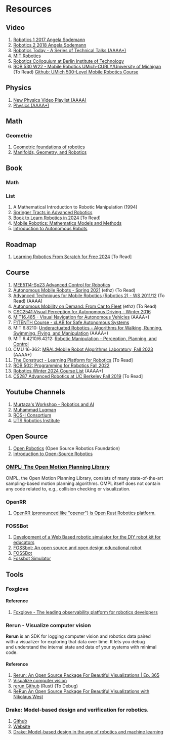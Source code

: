 # Resources


## Video
1. [Robotics 1 2017 Angela Sodemann](https://www.youtube.com/playlist?list=PLT_0lwItn0sDBE98BsbaZezflB96ws12b)
2. [Robotics 2 2018 Angela Sodemann](https://www.youtube.com/playlist?list=PLT_0lwItn0sAfi3o4xwx-fNfcnbfMrXa7)
3. [Robotics Today - A Series of Technical Talks (AAAA+)](https://roboticstoday.github.io/)
4. [MIT Robotics](https://www.youtube.com/@MITRoboticsSeminar/videos)
5. [Robotics Colloquium at Berlin Institute of Technology](https://www.youtube.com/playlist?list=PLixx3kh3uFe5aXUChOMZ_5MkxhEMQxzrw)
6. [ROB 530 W22 - Mobile Robotics UMich-CURLY/University of Michigan](https://www.youtube.com/playlist?list=PLdMorpQLjeXmbFaVku4JdjmQByHHqTd1F) (To Read) [Github: UMich 500-Level Mobile Robotics Course](https://github.com/UMich-CURLY-teaching/UMich-ROB-530-public)

## Physics
1. [New Physics Video Playlist (AAAA)](https://www.youtube.com/playlist?list=PL0o_zxa4K1BU6wPPLDsoTj1_wEf0LSNeR)
2. [Physics (AAAA+)](https://byjus.com/physics/)

## Math

### Geometric
1. [Geometric foundations of robotics](http://mat.puc-rio.br/~sergey/robo.html)
2. [Manifolds, Geometry, and Robotics](https://roboticsconference.org/docs/invitedtalks/park-manifoldsgeometryandrobotics.pdf)



## Book

### Math

### List
1. A Mathematical Introduction to Robotic Manipulation (1994)
2. [Springer Tracts in Advanced Robotics](https://www.amazon.com/-/zh/dp/B08CN2LFNC)
3. [Book to Learn Robotics in 2024](https://www.robotisim.com/book-to-for-learning-robotics) [To Read]
4. [Mobile Robotics: Mathematics Models and Methods](https://www.cs.cmu.edu/~alonzo/books/books.html)
5. [Introduction to Autonomous Robots](https://github.com/Introduction-to-Autonomous-Robots/Introduction-to-Autonomous-Robots)

## Roadmap
1. [Learning Robotics From Scratch for Free 2024](https://www.robotisim.com/learning-robotics-with-online-resourcces-) [To Read]

## Course
1. [MEE5114-Sp23 Advanced Control for Robotics](https://www.wzhanglab.site/teaching/advanced-control-for-robotics-sp23/)
2. [Autonomous Mobile Robots - Spring 2021](https://asl.ethz.ch/education/lectures/autonomous_mobile_robots/spring-2021.html) (ethz) (To Read)
3. [Advanced Techniques for Mobile Robotics (Robotics 2) - WS 2011/12](http://ais.informatik.uni-freiburg.de/teaching/ws11/robotics2/) (To Read) (AAAA)
4. [Autonomous Mobility on Demand: From Car to Fleet](https://idsc.ethz.ch/education/lectures/duckietown.html) (ethz) (To Read)
5. [CSC2541:Visual Perception for Autonomous Driving - Winter 2016](http://www.cs.toronto.edu/~urtasun/courses/CSC2541/CSC2541_Winter16.html#syllabus)
6. [MIT16.485 - Visual Navigation for Autonomous Vehicles](https://vnav.mit.edu/) (AAAA+)
7. [F1TENTH Course - xLAB for Safe Autonomous Systems](https://www.youtube.com/playlist?list=PL7rtKJAz_mPdFDJtufKmqfWRNu55s_LMc)
8. MIT 6.8210: [Underactuated Robotics - Algorithms for Walking, Running, Swimming, Flying, and Manipulation](https://underactuated.csail.mit.edu/Spring2023/index.html) (AAAA+)
9. MIT 6.4210/6.4212: [Robotic Manipulation - Perception, Planning, and Control](https://manipulation.csail.mit.edu/index.html)
10. CMU 16-362: [MRAL:Mobile Robot Algorithms Laboratory, Fall 2023](https://mral-cmu.github.io/pages/schedule.html) (AAAA+)
11. [The Construct - Learning Platform for Robotics](theconstructsim.com) [To Read]
12. [ROB 502: Programming for Robotics Fall 2022](https://berenson.robotics.umich.edu/courses/fall2022pfr/index.html)
13. [Robotics Winter 2024 Course List](https://robotics.umich.edu/academics/courses/course-offerings/) (AAAA+)
14. [CS287 Advanced Robotics at UC Berkeley Fall 2019](https://www.youtube.com/playlist?list=PLwRJQ4m4UJjNBPJdt8WamRAt4XKc639wF) [To Read]


## Youtube Channels 
1. [Murtaza's Workshop - Robotics and AI ](https://www.youtube.com/@murtazasworkshop/featured)
2. [Muhammad Luqman](https://www.youtube.com/@robotisim/featured)
3. [ROS-I Consortium](https://www.youtube.com/@ros-iconsortium8500/videos)
4. [UTS Robotics Institute](https://www.youtube.com/@UTSRoboticsInstitute)

## Open Source
1. [Open Robotics](https://www.openrobotics.org/) (Open Source Robotics Foundation)
2. [Introduction to Open-Source Robotics](http://www.osrobotics.org/osr/)

### [OMPL: The Open Motion Planning Library](https://ompl.kavrakilab.org/)
OMPL, the Open Motion Planning Library, consists of many state-of-the-art sampling-based motion planning algorithms. OMPL itself does not contain any code related to, e.g., collision checking or visualization.


### OpenRR 
1. [OpenRR (pronounced like "opener") is Open Rust Robotics platform.](https://github.com/openrr/openrr)

### FOSSBot
1. [Development of a Web Based robotic simulator for the DIY robot kit for educators](https://summerofcode.withgoogle.com/programs/2023/projects/xsxF9klm)
2. [FOSSbot: An open source and open design educational robot](https://fosdem.org/2023/schedule/event/fossbot/)
3. [FOSSBot](https://github.com/eellak/fossbot)
4. [Fossbot Simulator](https://github.com/chronis10/fossbot_simulator)

## Tools

### Foxglove

#### Reference
1. [Foxglove - The leading observability platform for robotics developers](https://foxglove.dev/)

### Rerun - Visualize computer vision
**Rerun** is an SDK for logging computer vision and robotics data paired <br>
with a visualizer for exploring that data over time. It lets you debug <br> 
and understand the internal state and data of your systems with minimal code.

#### Reference
1. [Rerun: An Open Source Package For Beautiful Visualizations | Ep. 365](https://www.youtube.com/watch?v=GMHGC_OPrcE)
2. [Visualize computer vision](https://www.rerun.io/)
3. [rerun Github](https://github.com/rerun-io/rerun) (Rust) (To Debug)
4. [ReRun An Open Source Package For Beautiful Visualizations with Nikolaus West](https://robohub.org/rerun-an-open-source-package-for-beautiful-visualizations/)
   
### Drake: Model-based design and verification for robotics.
1. [Github](https://github.com/RobotLocomotion/drake)
2. [Website](https://drake.mit.edu/)
3. [Drake: Model-based design in the age of robotics and machine learning](https://medium.com/toyotaresearch/drake-model-based-design-in-the-age-of-robotics-and-machine-learning-59938c985515)
